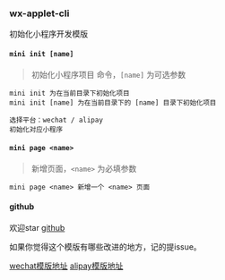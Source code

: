 ### wx-applet-cli
初始化小程序开发模版

#### `mini init [name]`
> 初始化小程序项目 命令，`[name]` 为可选参数

```
mini init 为在当前目录下初始化项目
mini init [name] 为在当前目录下的 [name] 目录下初始化项目

选择平台：wechat / alipay
初始化对应小程序
```

#### `mini page <name>`
> 新增页面，`<name>` 为必填参数

```
mini page <name> 新增一个 <name> 页面 
```
#### github
欢迎star [github](https://github.com/suyunlongsy/wx-applet-cli.git) 

如果你觉得这个模版有哪些改进的地方，记的提issue。

[wechat模版地址](https://github.com/suyunlongsy/wechat-mini-template.git)
[alipay模版地址](https://github.com/suyunlongsy/alipay-mini-template.git)